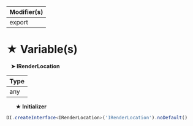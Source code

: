 | Modifier(s)                            |
|----------------------------------------|
| export |

# &#9733; Variable(s)

&nbsp;&nbsp; **&#10148; IRenderLocation**

| Type                        |
|-----------------------------|
| any |

&nbsp;&nbsp;&nbsp;&nbsp;&nbsp; **&#9733; Initializer**

```ts
DI.createInterface<IRenderLocation>('IRenderLocation').noDefault()
```